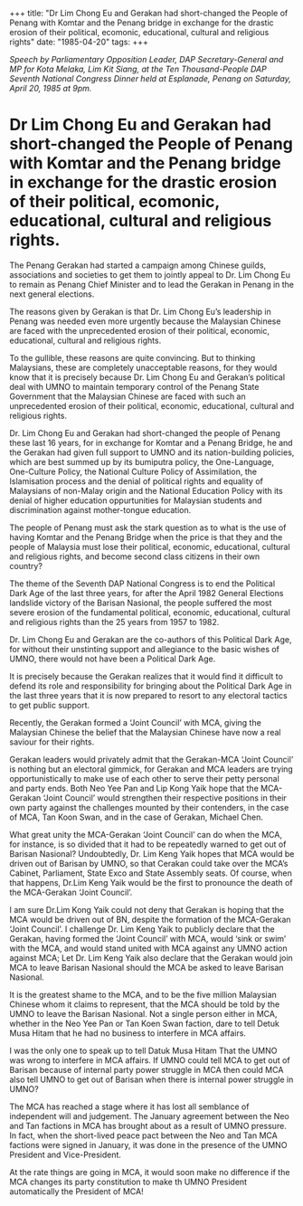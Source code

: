 +++ 
title: "Dr Lim Chong Eu and Gerakan had short-changed the People of Penang with Komtar and the Penang bridge in exchange for the drastic erosion of their political, ecomonic, educational, cultural and religious rights"
date: "1985-04-20"
tags:
+++

_Speech by Parliamentary Opposition Leader, DAP Secretary-General and MP for Kota Melaka, Lim Kit Siang, at the Ten Thousand-People DAP Seventh National Congress Dinner held at Esplanade, Penang on Saturday, April 20, 1985 at 9pm._

# Dr Lim Chong Eu and Gerakan had short-changed the People of Penang with Komtar and the Penang bridge in exchange for the drastic erosion of their political, ecomonic, educational, cultural and religious rights.

The Penang Gerakan had started a campaign among Chinese guilds, associations and societies to get them  to jointly appeal to Dr. Lim Chong Eu to remain as Penang Chief Minister and to lead the Gerakan in Penang in the next general elections. </u>

The reasons given by Gerakan is that Dr. Lim Chong Eu’s leadership in 
Penang was needed even more urgently because the Malaysian Chinese are 
faced with the unprecedented erosion of their political, economic, educational, 
cultural and religious rights.

To the gullible, these reasons are quite convincing. But to thinking Malaysians, 
these are completely unacceptable reasons, for they would know that it is precisely 
because Dr. Lim Chong Eu and Gerakan’s political deal with UMNO to maintain 
temporary control of the Penang State Government that the Malaysian Chinese 
are faced with such an unprecedented erosion of their political, economic, 
educational, cultural and religious rights.

Dr. Lim Chong Eu and Gerakan had short-changed the people of Penang these 
last 16 years, for in exchange for Komtar and a Penang Bridge, he and the 
Gerakan had given full support to UMNO and its nation-building policies, 
which are best summed up by its bumiputra policy, the One-Language, One-Culture Policy, 
the National Culture Policy of Assimilation, the Islamisation process and the denial of 
political rights and equality of Malaysians of non-Malay origin and the 
National Education Policy with its denial of higher education oppurtunities for 
Malaysian students and discrimination against mother-tongue education.

The people of Penang must ask the stark question as to what is the use of having 
Komtar and the Penang Bridge when the price is that they and the people of 
Malaysia must lose their political, economic, educational, cultural and religious rights, 
and become second class citizens in their own country?

The theme of the Seventh DAP National Congress is to end the Political Dark Age 
of the last three years, for after the April 1982 General Elections landslide victory 
of the Barisan Nasional, the people suffered the most severe erosion of the fundamental political, economic, educational, cultural and religious rights than the 25 years from 1957 to 1982.

Dr. Lim Chong Eu and Gerakan are the co-authors of this Political Dark Age, 
for without their unstinting support and allegiance to the basic wishes of UMNO, 
there would not have been a Political Dark Age.

It is precisely because the Gerakan realizes that it would find it difficult to 
defend its role and responsibility for bringing about the Political Dark Age 
in the last three years that it is now prepared to resort to any electoral tactics 
to get public support. 


Recently, the Gerakan formed a ‘Joint Council’ with
MCA, giving the Malaysian Chinese the belief that the Malaysian
Chinese have now a real saviour for their rights.

Gerakan leaders would privately admit that the Gerakan-MCA 
‘Joint Council’ is nothing but an electoral gimmick,
for Gerakan and MCA leaders are trying opportunistically to
make use of each other to serve their petty personal and
party ends. Both Neo Yee Pan and Lip Kong Yaik hope that
the MCA-Gerakan ‘Joint Council’ would strengthen their
respective positions in their own party against the challenges
mounted by their contenders, in the case of MCA, Tan Koon Swan,
and in the case of Gerakan, Michael Chen.

What great unity the MCA-Gerakan ‘Joint Council’ can
do when the MCA, for instance, is so divided that it had to
be repeatedly warned to get out of Barisan Nasional? Undoubtedly,
Dr. Lim Keng Yaik hopes that MCA would be driven out of Barisan
by UMNO, so that Cerakan could take over the MCA’s Cabinet,
Parliament, State Exco and State Assembly seats. Of course,
when that happens, Dr.Lim Keng Yaik would be the first
to pronounce the death of the MCA-Gerakan ‘Joint Council’.

I am sure Dr.Lim Kong Yaik could not deny that Gerakan
is hoping that the MCA would be driven out of BN, despite
the formation of the MCA-Gerakan ‘Joint Council’. I challenge
Dr. Lim Keng Yaik to publicly declare that the Gerakan,
having formed the ‘Joint Council’ with MCA, would ‘sink or swim’
with the MCA, and would stand united with MCA against any
UMNO action against MCA; Let Dr. Lim Keng Yaik also declare
that the Gerakan would join MCA to leave Barisan Nasional should 
the MCA be asked to leave Barisan Nasional.     

It is the greatest shame to the MCA, and to be the
five million Malaysian Chinese whom it claims to represent,
that the MCA should be told by the UMNO to leave the Barisan
Nasional. Not a single person either in MCA, whether in 
the Neo Yee Pan or Tan Koen Swan faction, dare to tell Detuk
Musa Hitam that he had no business to interfere in MCA affairs.


I was the only one to speak up to tell Datuk Musa Hitam
That the UMNO was wrong to interfere in MCA affairs.
If UMNO could tell MCA to get out of Barisan because of internal
party power struggle in MCA then could MCA also tell UMNO to get out of 
Barisan when there is internal power struggle in UMNO?

The MCA has reached a stage where it has lost all
semblance of independent will and judgement. The January
agreement between the Neo and Tan factions in MCA has brought
about as a result of UMNO pressure. In fact, when the short-lived
peace pact between the Neo and Tan MCA factions were signed 
in January, it was done in the presence of the UMNO President and Vice-President.

At the rate things are going in MCA, it would soon make no difference if the 
MCA changes its party constitution to make th UMNO President automatically 
the President of MCA!
 
